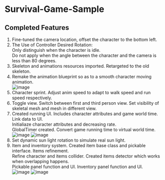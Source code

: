 # Survival-Game-Sample
## Completed Features
1. Fine-tuned the camera location, offset the character to the bottom left.   
2. The Use of Controller Desired Rotation:    
   Only distinguish when the character is idle.  
   Do not apply when the angle between the character and the camera is less than 80 degrees.      
3. Skeleton and animations resources imported. Retargeted to the old skeleton.  
4. Remake the animation blueprint so as to a smooth character moving animation.  
 ![image](https://user-images.githubusercontent.com/42362114/173990514-8721d0b8-cd88-4c65-9275-d8edc9346e56.png)
5. Character sprint. Adjust anim speed to adapt to walk speed and run speed respectively.  
6. Toggle view. Switch between first and third person view. Set visibility of skeletal mesh and mesh in different view.  
7. Created running UI. Includes character attributes and game world time. Link data to UI.  
   Initialiaze character attributes and decreasing rate.   
   GlobalTimer created. Convert game running time to virtual world time.  
   ![image](https://user-images.githubusercontent.com/42362114/173993235-c3cc2aaa-af69-4e70-b482-c474f671fd18.png)
   ![image](https://user-images.githubusercontent.com/42362114/173993320-3bd4657c-e8cc-4b1b-b408-eb80eb1026a0.png)
8. Set dynamic sun light rotation to simulate real sun light.  
9. Item and inventory system. 
   Created item base class and pickable interface. Items refinement.  
   Refine character and items collider. Created items detector which works when overlapping happens.  
   Pickable panel function and UI. Inventory panel function and UI.  
   ![image](https://user-images.githubusercontent.com/42362114/173997825-77a15d81-7ac9-4f85-86f3-5504f8901d60.png)
   ![image](https://user-images.githubusercontent.com/42362114/173997893-e47c8a6f-99ae-49b0-8a02-3bd4dc7fef6d.png)

